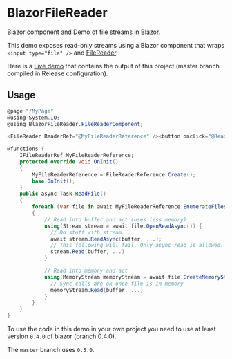 # BlazorFileReader
Blazor component and Demo of file streams in [Blazor](https://github.com/aspnet/Blazor). 

This demo exposes read-only streams using a Blazor component that wraps 
```<input type="file" />```
and [FileReader](https://developer.mozilla.org/en-US/docs/Web/API/FileReader).

Here is a [Live demo](https://tewr.github.io/BlazorFileReader/) that contains the output of this project (master branch compiled in Release configuration). 

## Usage
```cs
@page "/MyPage"
@using System.IO;
@using BlazorFileReader.FileReaderComponent;

<FileReader ReaderRef="@MyFileReaderReference" /><button onclick="@ReadFile">Read file</button>

@functions {
    IFileReaderRef MyFileReaderReference;
    protected override void OnInit()
    {
        MyFileReaderReference = FileReaderReference.Create();
        base.OnInit();
    }
    public async Task ReadFile()
    {
        foreach (var file in await MyFileReaderReference.EnumerateFilesAsync())
        {
            // Read into buffer and act (uses less memory)
            using(Stream stream = await file.OpenReadAsync()) {
			  // Do stuff with stream...
			  await stream.ReadAsync(buffer, ...);
			  // This following will fail. Only async read is allowed.
			  stream.Read(buffer, ...)
            }

            // Read into memory and act
            using(MemoryStream memoryStream = await file.CreateMemoryStreamAsync(4096)) {
			  // Sync calls are ok once file is in memory
			  memoryStream.Read(buffer, ...)
            }
        }
    }
}
```

To use the code in this demo in your own project you need to use at least version 
```0.4.0``` of blazor (branch 0.4.0). 

The ```master``` branch uses ```0.5.0```.


